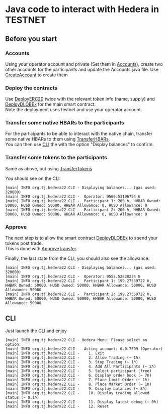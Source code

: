 # Java code to interact with Hedera in TESTNET

## Before you start

### Accounts
Using your operator account and private (Set them in [Accounts](./src/main/java/org/tj/hedera22/Accounts.java)), create two other accounts
for the participants and update the Accounts.java file.
Use [CreateAccount](./src/main/java/org/tj/hedera22/CreateAccount.java) to create them

### Deploy the contracts
Use [DeployERC20](./src/main/java/org/tj/hedera22/DeployERC20.java) twice with the relevant token info (name, supply) and
[DeployDLOBEx](./src/main/java/org/tj/hedera22/DeployDLOBEx.java) for the main smart contract.  
Note the deployment uses testnet and use your operator account.

### Transfer some native HBARs to the participants
For the participants to be able to interact with the native chain, transfer some native HBARs to them using
[TransferHBARs](./src/main/java/org/tj/hedera22/TransferHBARs.java).  
You can then use [CLI](./src/main/java/org/tj/hedera22/CLI.java) the with the option "Display balances" to confirm.

### Transfer some tokens to the participants.
Same as above, but using [TransferTokens](./src/main/java/org/tj/hedera22/TransferTokens.java)

You should see on the CLI:

```text
[main] INFO org.tj.hedera22.CLI - Displaying balances... (gas used: 320000)
[main] INFO org.tj.hedera22.CLI -  Operator: 9560.53196754 ℏ
[main] INFO org.tj.hedera22.CLI -  Participant 1: 200 ℏ, HHBAR Owned: 50000, HUSD Owned: 50000, HHBAR Allowance: 0, HUSD Allowance: 0
[main] INFO org.tj.hedera22.CLI -  Participant 2: 200 ℏ, HHBAR Owned: 50000, HUSD Owned: 50000, HHBAR Allowance: 0, HUSD Allowance: 0
```

### Approve
The next step is to allow the smart contract [DeployDLOBEx](./src/main/java/org/tj/hedera22/DeployDLOBEx.java) to spend your tokens post trade.  
This is done with [ApproveTransfer](./src/main/java/org/tj/hedera22/ApproveTransfer.java).

Finally, the last state from the CLI, you should also see the allowance:

```text
[main] INFO org.tj.hedera22.CLI - Displaying balances... (gas used: 320000)
[main] INFO org.tj.hedera22.CLI -  Operator: 9552.52838234 ℏ
[main] INFO org.tj.hedera22.CLI -  Participant 1: 199.27539722 ℏ, HHBAR Owned: 50000, HUSD Owned: 50000, HHBAR Allowance: 50000, HUSD Allowance: 50000
[main] INFO org.tj.hedera22.CLI -  Participant 2: 199.27539722 ℏ, HHBAR Owned: 50000, HUSD Owned: 50000, HHBAR Allowance: 50000, HUSD Allowance: 50000
```

## CLI
Just launch the CLI and enjoy

```text
[main] INFO org.tj.hedera22.CLI - Hedera Menu. Please select an option:
[main] INFO org.tj.hedera22.CLI -  Acting account: 0.0.7599 (Operator)
[main] INFO org.tj.hedera22.CLI -    1. Exit
[main] INFO org.tj.hedera22.CLI -    2. Allow Trading (~ 1ℏ)
[main] INFO org.tj.hedera22.CLI -    3. Stop Trading (~ 1ℏ)
[main] INFO org.tj.hedera22.CLI -    4. Add All Participants (~ 2ℏ)
[main] INFO org.tj.hedera22.CLI -    5. Select participant (free)
[main] INFO org.tj.hedera22.CLI -    6. Display order book (~ 7ℏ)
[main] INFO org.tj.hedera22.CLI -    7. Place Limit Order (~ 1ℏ)
[main] INFO org.tj.hedera22.CLI -    8. Place Market Order (~ 1ℏ)
[main] INFO org.tj.hedera22.CLI -    9. Display balances (~ 8ℏ)
[main] INFO org.tj.hedera22.CLI -    10. Display trading allowed status (~ 0.1ℏ)
[main] INFO org.tj.hedera22.CLI -    11. Display latest debug (~ 0ℏ)
[main] INFO org.tj.hedera22.CLI -    12. Reset
```